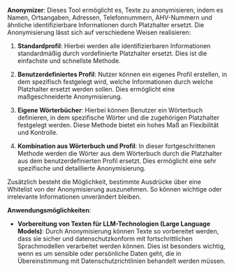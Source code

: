 **Anonymizer**: Dieses Tool ermöglicht es, Texte zu anonymisieren, indem es Namen, Ortsangaben, Adressen, Telefonnummern, AHV-Nummern und ähnliche identifizierbare Informationen durch Platzhalter ersetzt. Die Anonymisierung lässt sich auf verschiedene Weisen realisieren:

1. **Standardprofil**: Hierbei werden alle identifizierbaren Informationen standardmäßig durch vordefinierte Platzhalter ersetzt. Dies ist die einfachste und schnellste Methode.

2. **Benutzerdefiniertes Profil**: Nutzer können ein eigenes Profil erstellen, in dem spezifisch festgelegt wird, welche Informationen durch welche Platzhalter ersetzt werden sollen. Dies ermöglicht eine maßgeschneiderte Anonymisierung.

3. **Eigene Wörterbücher**: Hierbei können Benutzer ein Wörterbuch definieren, in dem spezifische Wörter und die zugehörigen Platzhalter festgelegt werden. Diese Methode bietet ein hohes Maß an Flexibilität und Kontrolle.

4. **Kombination aus Wörterbuch und Profil**: In dieser fortgeschrittenen Methode werden die Wörter aus dem Wörterbuch durch die Platzhalter aus dem benutzerdefinierten Profil ersetzt. Dies ermöglicht eine sehr spezifische und detaillierte Anonymisierung.

Zusätzlich besteht die Möglichkeit, bestimmte Ausdrücke über eine Whitelist von der Anonymisierung auszunehmen. So können wichtige oder irrelevante Informationen unverändert bleiben.

**Anwendungsmöglichkeiten**:

- **Vorbereitung von Texten für LLM-Technologien (Large Language Models)**: Durch Anonymisierung können Texte so vorbereitet werden, dass sie sicher und datenschutzkonform mit fortschrittlichen Sprachmodellen verarbeitet werden können. Dies ist besonders wichtig, wenn es um sensible oder persönliche Daten geht, die in Übereinstimmung mit Datenschutzrichtlinien behandelt werden müssen.